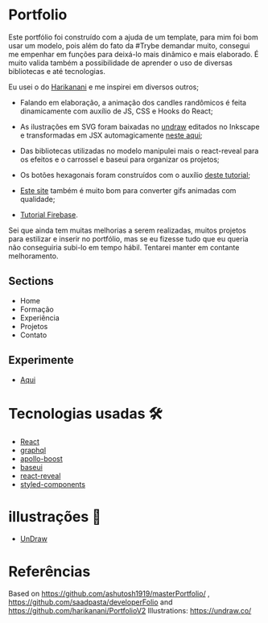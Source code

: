 # Portfolio

Este portfólio foi construído com a ajuda de um template, para mim foi bom usar um modelo, pois além do fato da #Trybe demandar muito, consegui me empenhar em funções para deixá-lo mais dinâmico e mais elaborado. É muito valida também a possibilidade de aprender o uso de diversas bibliotecas e até tecnologias.

Eu usei o do [Harikanani](https://github.com/harikanani/PortfolioV2) e me inspirei em diversos outros;

- Falando em elaboração, a animação dos candles randômicos é feita dinamicamente com auxílio de JS, CSS e Hooks do React;

- As ilustrações em SVG foram baixadas no [undraw](https://undraw.co/) editados no Inkscape e transformadas em JSX automagicamente [neste aqui](https://svg2jsx.com/);

- Das bibliotecas utilizadas no modelo manipulei mais o react-reveal para os efeitos e o carrossel  e baseui para organizar os projetos;

- Os botões hexagonais foram construídos com o auxílio [deste tutorial](https://jtauber.github.io/articles/css-hexagon.html);

- [Este site](https://www.img2go.com/pt/converter-video-para-gif) também é muito bom para converter gifs animadas com qualidade;

- [Tutorial Firebase](https://dzone.com/articles/react-apps-firebase).

Sei que ainda tem muitas melhorias a serem realizadas, muitos projetos para estilizar e inserir no portfólio, mas se eu fizesse tudo que eu queria não conseguiria subi-lo em tempo hábil. Tentarei manter em contante melhoramento.

## Sections

- Home
- Formação
- Experiência
- Projetos
- Contato

## Experimente

- [Aqui](https://portfolio-494ba.web.app/)


# Tecnologias usadas  🛠️

- [React](https://reactjs.org/)
- [graphql](https://graphql.org/)
- [apollo-boost](https://www.apollographql.com/docs/react/get-started/)
- [baseui](https://github.com/uber/baseweb)
- [react-reveal](https://www.react-reveal.com/)
- [styled-components](https://styled-components.com/)

# illustrações 🍥

- [UnDraw](https://undraw.co/illustrations)

# Referências

Based on https://github.com/ashutosh1919/masterPortfolio/ , https://github.com/saadpasta/developerFolio and https://github.com/harikanani/PortfolioV2
Illustrations: https://undraw.co/
